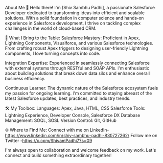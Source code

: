 About Me
👋 Hello there! I'm [Shiv Sambhu Padhi], a passionate Salesforce Developer dedicated to transforming ideas into efficient and scalable solutions. With a solid foundation in computer science and hands-on experience in Salesforce development, I thrive on tackling complex challenges in the world of cloud-based CRM.

🚀 What I Bring to the Table:
Salesforce Mastery: Proficient in Apex, Lightning Components, Visualforce, and various Salesforce technologies. From crafting robust Apex triggers to designing user-friendly Lightning components, I love turning concepts into code.

Integration Expertise: Experienced in seamlessly connecting Salesforce with external systems through RESTful and SOAP APIs. I'm enthusiastic about building solutions that break down data silos and enhance overall business efficiency.

Continuous Learner: The dynamic nature of the Salesforce ecosystem fuels my passion for ongoing learning. I'm committed to staying abreast of the latest Salesforce updates, best practices, and industry trends.

🛠 My Toolbox:
Languages: Apex, Java, HTML, CSS
Salesforce Tools: Lightning Experience, Developer Console, Salesforce DX
Database Management: SOQL, SOSL
Version Control: Git, GitHub

🌐 Where to Find Me:
Connect with me on LinkedIn-https://www.linkedin.com/in/shiv-sambhu-padhi-830727262/
Follow me on Twitter -https://x.com/ShivamPadhi7?s=09

I'm always open to collaboration and welcome feedback on my work. Let's connect and build something extraordinary together!
